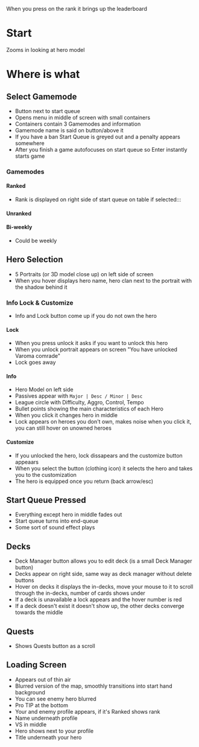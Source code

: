 When you press on the rank it brings up the leaderboard
# Start
Zooms in looking at hero model

# Where is what
## Select Gamemode
- Button next to start queue
- Opens menu in middle of screen with small containers
- Containers contain 3 Gamemodes and information
- Gamemode name is said on button/above it
- If you have a ban Start Queue is greyed out and a penalty appears somewhere
- After you finish a game autofocuses on start queue so Enter instantly starts game
### Gamemodes
#### Ranked
- Rank is displayed on right side of start queue on table if selected:::
#### Unranked
#### Bi-weekly
- Could be weekly

## Hero Selection
- 5 Portraits (or 3D model close up) on left side of screen
- When you hover displays hero name, hero clan next to the portrait with the shadow behind it
### Info Lock & Customize
- Info and Lock button come up if you do not own the hero
#### Lock
- When you press unlock it asks if you want to unlock this hero
- When you unlock portrait appears on screen "You have unlocked Varoma comrade"
- Lock goes away
#### Info
- Hero Model on left side
- Passives appear with ```Major | Desc / Minor | Desc``` 
- League circle with Difficulty, Aggro, Control, Tempo
- Bullet points showing the main characteristics of each Hero
- When you click it changes hero in middle
- Lock appears on heroes you don't own, makes noise when you click it, you can still hover on unowned heroes
#### Customize
- If you unlocked the hero, lock dissapears and the customize button appeaars
- When you select the button (clothing icon) it selects the hero and takes you to the customization
- The hero is equipped once you return (back arrow/esc)

## Start Queue Pressed
- Everything except hero in middle fades out
- Start queue turns into end-queue
- Some sort of sound effect plays

## Decks
- Deck Manager button allows you to edit deck (is a small Deck Manager button)
- Decks appear on right side, same way as deck manager without delete buttons
- Hover on decks it displays the in-decks, move your mouse to it to scroll through the in-decks, number of cards shows under
- If a deck is unavailable a lock appears and the hover number is red
- If a deck doesn't exist it doesn't show up, the other decks converge towards the middle

## Quests
- Shows Quests button as a scroll

## Loading Screen
- Appears out of thin air 
- Blurred version of the map, smoothly transitions into start hand background
- You can see enemy hero blurred
- Pro TIP at the bottom
- Your and enemy profile appears, if it's Ranked shows rank
- Name underneath profile
- VS in middle
- Hero shows next to your profile
- Title underneath your hero
